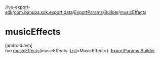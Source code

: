 //[ve-export-sdk](../../../../index.md)/[com.banuba.sdk.export.data](../../index.md)/[ExportParams](../index.md)/[Builder](index.md)/[musicEffects](music-effects.md)

# musicEffects

[androidJvm]\
fun [musicEffects](music-effects.md)(musicEffects: [List](https://kotlinlang.org/api/latest/jvm/stdlib/kotlin.collections/-list/index.html)&lt;MusicEffect&gt;): [ExportParams.Builder](index.md)
